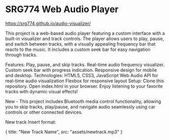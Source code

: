 # SRG774 Web Audio Player

https://srg774.github.io/audio-visualizer/

This project is a web-based audio player featuring a custom interface with a built-in visualizer and track controls. The player allows users to play, pause, and switch between tracks, with a visually appealing frequency bar that reacts to the music. It includes a custom seek bar for easy navigation through tracks.

Features:
Play, pause, and skip tracks.
Real-time audio frequency visualizer.
Custom seek bar with progress indication.
Responsive design for mobile and desktop.
Technologies:
HTML5, CSS3, JavaScript
Web Audio API for real-time audio visualization
Flexbox for responsive layout
Setup:
Clone this repository.
Open index.html in your browser.
Enjoy listening to your favorite tracks with dynamic visual effects!

New -
This project includes Bluetooth media control functionality, allowing you to skip tracks, play/pause, and navigate audio seamlessly using car controls or other connected devices.

New track Insert format: 

{ title: "New Track Name", src: "assets/newtrack.mp3" }
